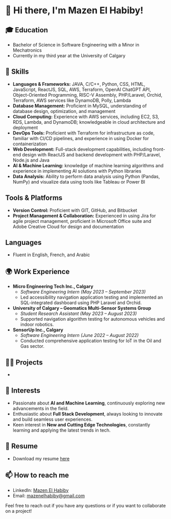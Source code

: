 # 👋 Hi there, I'm Mazen El Habiby!

## 🎓 Education
- Bachelor of Science in Software Engineering with a Minor in Mechatronics
- Currently in my third year at the University of Calgary

## 🔧 Skills
- **Languages & Frameworks:** JAVA, C/C++, Python, CSS, HTML, JavaScript, ReactJS, SQL, AWS, Terraform, OpenAI ChatGPT API, Object-Oriented Programming, RISC-V Assembly, PHP/Laravel, Orchid, Terraform, AWS services like DynamoDB, Polly, Lambda
- **Database Management:** Proficient in MySQL, understanding of database design, optimization, and management
- **Cloud Computing:** Experience with AWS services, including EC2, S3, RDS, Lambda, and DynamoDB; knowledgeable in cloud architecture and deployment
- **DevOps Tools:** Proficient with Terraform for infrastructure as code, familiar with CI/CD pipelines, and experience in using Docker for containerization
- **Web Development:** Full-stack development capabilities, including front-end design with ReactJS and backend development with PHP/Laravel, Node.js and Java
- **AI & Machine Learning:** knowledge of machine learning algorithms and experience in implementing AI solutions with Python libraries
- **Data Analysis:** Ability to perform data analysis using Python (Pandas, NumPy) and visualize data using tools like Tableau or Power BI

## Tools & Platforms
- **Version Control:** Proficient with GIT, GitHub, and Bitbucket
- **Project Management & Collaboration:** Experienced in using Jira for agile project management, proficient in Microsoft Office suite and Adobe Creative Cloud for design and documentation

## Languages
- Fluent in English, French, and Arabic


## 🌍 Work Experience
- **Micro Engineering Tech Inc., Calgary**
  - *Software Engineering Intern (May 2023 – September 2023)*
  - Led accessibility navigation application testing and implemented an SQL-integrated dashboard using PHP Laravel and Orchid.
- **University of Calgary – Geomatics Multi-Sensor Systems Group**
  - *Student Research Assistant (May 2023 – August 2023)*
  - Supported navigation algorithm testing for autonomous vehicles and indoor robotics.
- **SensorUp Inc., Calgary**
  - *Software Engineering Intern (June 2022 – August 2022)*
  - Conducted comprehensive application testing for IoT in the Oil and Gas sector.

## 👨‍💻 Projects
- 

## 🤖 Interests
- Passionate about **AI and Machine Learning**, continuously exploring new advancements in the field.
- Enthusiastic about **Full Stack Development**, always looking to innovate and build seamless user experiences.
- Keen interest in **New and Cutting Edge Technologies**, constantly learning and applying the latest trends in tech.

## 📄 Resume
- Download my resume [here](URL-to-your-resume)

## 📫 How to reach me
- LinkedIn: [Mazen El Habiby](https://www.linkedin.com/in/mazen-el-habiby/)
- Email: mazenelhabiby@gmail.com

Feel free to reach out if you have any questions or if you want to collaborate on a project!
